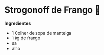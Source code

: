 # Strogonoff de Frango :chicken:

 **Ingredientes**

- 1 Colher de sopa de manteiga
- 1 kg de frango
- sal
- alho